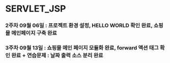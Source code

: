 # SERVLET_JSP

### 2주차 09월 06일 : 프로젝트 환경 설정, HELLO WORLD 확인 완료, 쇼핑몰 메인페이지 구축 완료
### 3주차 09월 13일 : 쇼핑몰 메인 페이지 모듈화 완료, forward 액션 태그 확인 완료 + 연습문제 : 날짜 출력 소스 분리 완료

